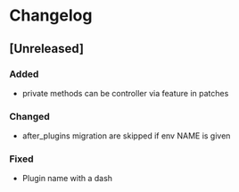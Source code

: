 # Changelog

## [Unreleased]
### Added
- private methods can be controller via feature in patches

### Changed
- after_plugins migration are skipped if env NAME is given

### Fixed
- Plugin name with a dash


